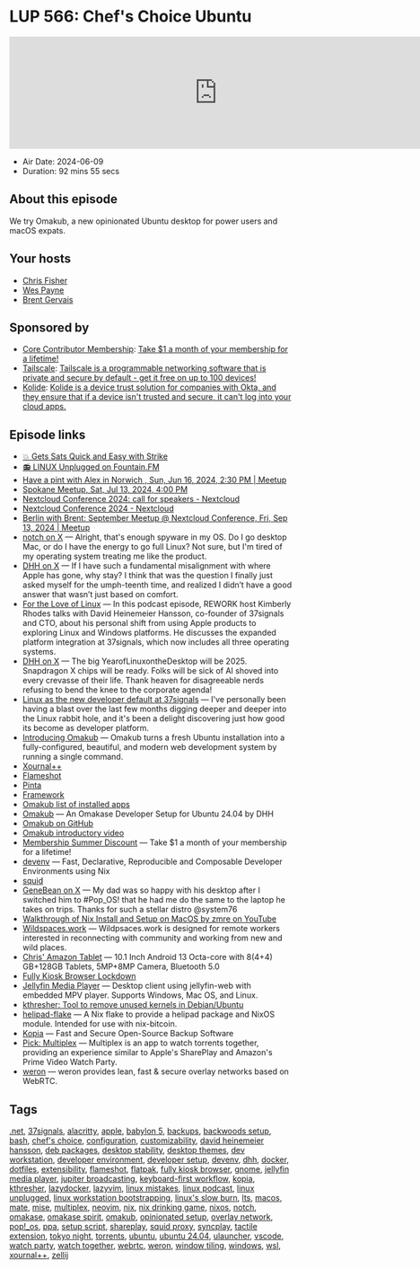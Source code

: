 # LUP 566: Chef's Choice Ubuntu

<iframe src="https://player.fireside.fm/v2/RUkczH-V+yTUnhhj8?theme=dark" width="740" height="200" frameborder="0" scrolling="no"></iframe>

* Air Date: 2024-06-09
* Duration: 92 mins 55 secs

## About this episode

We try Omakub, a new opinionated Ubuntu desktop for power users and macOS expats.

## Your hosts
* [Chris Fisher](https://linuxunplugged.com/hosts/chrislas)
* [Wes Payne](https://linuxunplugged.com/hosts/wes)
* [Brent Gervais](https://linuxunplugged.com/hosts/brent)

## Sponsored by

  * [Core Contributor Membership](https://jupitersignal.memberful.com/checkout?plan=52946&coupon=summer): [Take $1 a month of your membership for a lifetime!](https://jupitersignal.memberful.com/checkout?plan=52946&coupon=summer)
  * [Tailscale](http://tailscale.com/linuxunplugged): [Tailscale is a programmable networking software that is private and secure by default - get it free on up to 100 devices!](http://tailscale.com/linuxunplugged)
  * [Kolide](https://kolide.com/unplugged): [Kolide is a device trust solution for companies with Okta, and they ensure that if a device isn't trusted and secure, it can't log into your cloud apps.](https://kolide.com/unplugged)



## Episode links

  * [💥 Gets Sats Quick and Easy with Strike](https://strike.me/ "💥 Gets Sats Quick and Easy with Strike")
  * [📻 LINUX Unplugged on Fountain.FM](https://www.fountain.fm/show/dWiuBeqpDSM86AwXRXov "📻 LINUX Unplugged  on Fountain.FM")
  * [Have a pint with Alex in Norwich , Sun, Jun 16, 2024, 2:30 PM | Meetup](https://www.meetup.com/jupiterbroadcasting/events/301539637/ "Have a pint with Alex in Norwich , Sun, Jun 16, 2024, 2:30 PM | Meetup")
  * [Spokane Meetup, Sat, Jul 13, 2024, 4:00 PM](https://www.meetup.com/jupiterbroadcasting/events/301471716/ "Spokane Meetup, Sat, Jul 13, 2024, 4:00 PM")
  * [Nextcloud Conference 2024: call for speakers - Nextcloud](https://nextcloud.com/blog/nextcloud-conference-2024-call-for-speakers/ "Nextcloud Conference 2024: call for speakers - Nextcloud")
  * [Nextcloud Conference 2024 - Nextcloud](https://nextcloud.com/conference-2024/ "Nextcloud Conference 2024 - Nextcloud")
  * [Berlin with Brent: September Meetup @ Nextcloud Conference, Fri, Sep 13, 2024 | Meetup](https://www.meetup.com/jupiterbroadcasting/events/300421391/ "Berlin with Brent: September Meetup @ Nextcloud Conference, Fri, Sep 13, 2024 | Meetup")
  * [notch on X](https://x.com/notch/status/1799518748388299209 "notch on X") — Alright, that's enough spyware in my OS. Do I go desktop Mac, or do I have the energy to go full Linux? Not sure, but I'm tired of my operating system treating me like the product.
  * [DHH on X](https://x.com/dhh/status/1798772064872223118 "DHH on X") — If I have such a fundamental misalignment with where Apple has gone, why stay? I think that was the question I finally just asked myself for the umph-teenth time, and realized I didn’t have a good answer that wasn’t just based on comfort.
  * [For the Love of Linux](https://37signals.com/podcast/for-the-love-of-linux/ "For the Love of Linux") — In this podcast episode, REWORK host Kimberly Rhodes talks with David Heinemeier Hansson, co-founder of 37signals and CTO, about his personal shift from using Apple products to exploring Linux and Windows platforms. He discusses the expanded platform integration at 37signals, which now includes all three operating systems.
  * [DHH on X](https://x.com/dhh/status/1798640367480553582 "DHH on X") — The big YearofLinuxontheDesktop will be 2025. Snapdragon X chips will be ready. Folks will be sick of AI shoved into every crevasse of their life. Thank heaven for disagreeable nerds refusing to bend the knee to the corporate agenda!
  * [Linux as the new developer default at 37signals](https://world.hey.com/dhh/linux-as-the-new-developer-default-at-37signals-ef0823b7 "Linux as the new developer default at 37signals") — I've personally been having a blast over the last few months digging deeper and deeper into the Linux rabbit hole, and it's been a delight discovering just how good its become as developer platform.
  * [Introducing Omakub](https://world.hey.com/dhh/introducing-omakub-354db366 "Introducing Omakub") — Omakub turns a fresh Ubuntu installation into a fully-configured, beautiful, and modern web development system by running a single command.
  * [Xournal++](https://xournalpp.github.io/ "Xournal++")
  * [Flameshot](https://flameshot.org/ "Flameshot")
  * [Pinta](https://www.pinta-project.com/ "Pinta")
  * [Framework](https://frame.work/ "Framework")
  * [Omakub list of installed apps](https://github.com/basecamp/omakub/tree/master/install "Omakub list of installed apps")
  * [Omakub](https://omakub.org/ "Omakub") — An Omakase Developer Setup for Ubuntu 24.04 by DHH
  * [Omakub on GitHub](https://github.com/basecamp/omakub "Omakub on GitHub")
  * [Omakub introductory video](https://www.youtube.com/watch?v=aXLra-31Jh0 "Omakub introductory video")
  * [Membership Summer Discount](https://jupitersignal.memberful.com/checkout?plan=52946&coupon=summer "Membership Summer Discount") — Take $1 a month of your membership for a lifetime!
  * [devenv](https://devenv.sh/ "devenv") — Fast, Declarative, Reproducible and Composable Developer Environments using Nix
  * [squid](https://www.squid-cache.org/ "squid")
  * [GeneBean on X](https://x.com/technicalissues/status/1510740301140443140 "GeneBean on X") — My dad was so happy with his desktop after I switched him to #Pop_OS! that he had me do the same to the laptop he takes on trips. Thanks for such a stellar distro @system76
  * [Walkthrough of Nix Install and Setup on MacOS by zmre on YouTube](https://youtu.be/LE5JR4JcvMg?si=HsZvsyXczmaPmTEm "Walkthrough of Nix Install and Setup on MacOS by zmre on YouTube")
  * [Wildspaces.work](https://www.wildspaces.work/ "Wildspaces.work") — Wildpsaces.work is designed for remote workers interested in reconnecting with community and working from new and wild places.
  * [Chris' Amazon Tablet](https://www.amazon.com/gp/product/B0CHY4QR46/ref=ppx_yo_dt_b_search_asin_title?ie=UTF8&th=1 "Chris' Amazon Tablet") — 10.1 Inch Android 13 Octa-core with 8(4+4) GB+128GB Tablets, 5MP+8MP Camera, Bluetooth 5.0
  * [Fully Kiosk Browser Lockdown](https://www.fully-kiosk.com/ "Fully Kiosk Browser Lockdown")
  * [Jellyfin Media Player](https://github.com/jellyfin/jellyfin-media-player "Jellyfin Media Player") — Desktop client using jellyfin-web with embedded MPV player. Supports Windows, Mac OS, and Linux.
  * [kthresher: Tool to remove unused kernels in Debian/Ubuntu](https://github.com/rackerlabs/kthresher "kthresher: Tool to remove unused kernels in Debian/Ubuntu")
  * [helipad-flake](https://github.com/noblepayne/helipad-flake "helipad-flake") — A Nix flake to provide a helipad package and NixOS module. Intended for use with nix-bitcoin.
  * [Kopia](https://kopia.io/ "Kopia") — Fast and Secure Open-Source Backup Software
  * [Pick: Multiplex](https://flathub.org/apps/com.pojtinger.felicitas.Multiplex "Pick: Multiplex") — Multiplex is an app to watch torrents together, providing an experience similar to Apple's SharePlay and Amazon's Prime Video Watch Party.
  * [weron](https://github.com/pojntfx/weron "weron") — weron provides lean, fast & secure overlay networks based on WebRTC.



## Tags

[.net](https://linuxunplugged.com/tags/.net), [37signals](https://linuxunplugged.com/tags/37signals), [alacritty](https://linuxunplugged.com/tags/alacritty), [apple](https://linuxunplugged.com/tags/apple), [babylon 5](https://linuxunplugged.com/tags/babylon%205), [backups](https://linuxunplugged.com/tags/backups), [backwoods setup](https://linuxunplugged.com/tags/backwoods%20setup), [bash](https://linuxunplugged.com/tags/bash), [chef's choice](https://linuxunplugged.com/tags/chef's%20choice), [configuration](https://linuxunplugged.com/tags/configuration), [customizability](https://linuxunplugged.com/tags/customizability), [david heinemeier hansson](https://linuxunplugged.com/tags/david%20heinemeier%20hansson), [deb packages](https://linuxunplugged.com/tags/deb%20packages), [desktop stability](https://linuxunplugged.com/tags/desktop%20stability), [desktop themes](https://linuxunplugged.com/tags/desktop%20themes), [dev workstation](https://linuxunplugged.com/tags/dev%20workstation), [developer environment](https://linuxunplugged.com/tags/developer%20environment), [developer setup](https://linuxunplugged.com/tags/developer%20setup), [devenv](https://linuxunplugged.com/tags/devenv), [dhh](https://linuxunplugged.com/tags/dhh), [docker](https://linuxunplugged.com/tags/docker), [dotfiles](https://linuxunplugged.com/tags/dotfiles), [extensibility](https://linuxunplugged.com/tags/extensibility), [flameshot](https://linuxunplugged.com/tags/flameshot), [flatpak](https://linuxunplugged.com/tags/flatpak), [fully kiosk browser](https://linuxunplugged.com/tags/fully%20kiosk%20browser), [gnome](https://linuxunplugged.com/tags/gnome), [jellyfin media player](https://linuxunplugged.com/tags/jellyfin%20media%20player), [jupiter broadcasting](https://linuxunplugged.com/tags/jupiter%20broadcasting), [keyboard-first workflow](https://linuxunplugged.com/tags/keyboard-first%20workflow), [kopia](https://linuxunplugged.com/tags/kopia), [kthresher](https://linuxunplugged.com/tags/kthresher), [lazydocker](https://linuxunplugged.com/tags/lazydocker), [lazyvim](https://linuxunplugged.com/tags/lazyvim), [linux mistakes](https://linuxunplugged.com/tags/linux%20mistakes), [linux podcast](https://linuxunplugged.com/tags/linux%20podcast), [linux unplugged](https://linuxunplugged.com/tags/linux%20unplugged), [linux workstation bootstrapping](https://linuxunplugged.com/tags/linux%20workstation%20bootstrapping), [linux's slow burn](https://linuxunplugged.com/tags/linux's%20slow%20burn), [lts](https://linuxunplugged.com/tags/lts), [macos](https://linuxunplugged.com/tags/macos), [mate](https://linuxunplugged.com/tags/mate), [mise](https://linuxunplugged.com/tags/mise), [multiplex](https://linuxunplugged.com/tags/multiplex), [neovim](https://linuxunplugged.com/tags/neovim), [nix](https://linuxunplugged.com/tags/nix), [nix drinking game](https://linuxunplugged.com/tags/nix%20drinking%20game), [nixos](https://linuxunplugged.com/tags/nixos), [notch](https://linuxunplugged.com/tags/notch), [omakase](https://linuxunplugged.com/tags/omakase), [omakase spirit](https://linuxunplugged.com/tags/omakase%20spirit), [omakub](https://linuxunplugged.com/tags/omakub), [opinionated setup](https://linuxunplugged.com/tags/opinionated%20setup), [overlay network](https://linuxunplugged.com/tags/overlay%20network), [pop!_os](https://linuxunplugged.com/tags/pop!_os), [ppa](https://linuxunplugged.com/tags/ppa), [setup script](https://linuxunplugged.com/tags/setup%20script), [shareplay](https://linuxunplugged.com/tags/shareplay), [squid proxy](https://linuxunplugged.com/tags/squid%20proxy), [syncplay](https://linuxunplugged.com/tags/syncplay), [tactile extension](https://linuxunplugged.com/tags/tactile%20extension), [tokyo night](https://linuxunplugged.com/tags/tokyo%20night), [torrents](https://linuxunplugged.com/tags/torrents), [ubuntu](https://linuxunplugged.com/tags/ubuntu), [ubuntu 24.04](https://linuxunplugged.com/tags/ubuntu%2024.04), [ulauncher](https://linuxunplugged.com/tags/ulauncher), [vscode](https://linuxunplugged.com/tags/vscode), [watch party](https://linuxunplugged.com/tags/watch%20party), [watch together](https://linuxunplugged.com/tags/watch%20together), [webrtc](https://linuxunplugged.com/tags/webrtc), [weron](https://linuxunplugged.com/tags/weron), [window tiling](https://linuxunplugged.com/tags/window%20tiling), [windows](https://linuxunplugged.com/tags/windows), [wsl](https://linuxunplugged.com/tags/wsl), [xournal++](https://linuxunplugged.com/tags/xournal++), [zellij](https://linuxunplugged.com/tags/zellij)